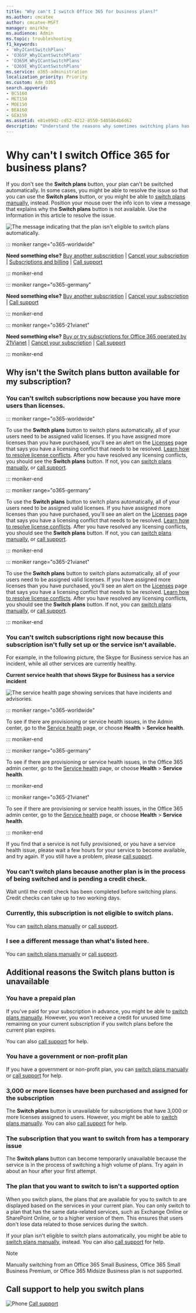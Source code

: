```yaml
---
title: "Why can't I switch Office 365 for business plans?"
ms.author: cmcatee
author: cmcatee-MSFT
manager: mnirkhe
ms.audience: Admin
ms.topic: troubleshooting
f1_keywords:
- 'WhyICantSwitchPlans'
- 'O365P_WhyICantSwitchPlans'
- 'O365M_WhyICantSwitchPlans'
- 'O365E_WhyICantSwitchPlans'
ms.service: o365-administration
localization_priority: Priority
ms.custom: Adm_O365
search.appverid:
- BCS160
- MET150
- MOE150
- BEA160
- GEA150
ms.assetid: e81e09d2-cd52-4212-8550-5405864b6d62
description: "Understand the reasons why sometimes switching plans has to be done manually or by calling Support."
---
```


# Why can't I switch Office 365 for business plans?

If you don't see the **Switch plans** button, your plan can't be switched automatically. In some cases, you might be able to resolve the issue so that you can use the **Switch plans** button, or you might be able to [switch plans manually](switch-plans-manually.md), instead. Position your mouse over the info icon to view a message that explains why the **Switch plans** button is not available. Use the information in this article to resolve the issue. 
  
![The message indicating that the plan isn't eligible to switch plans automatically.](../media/2a03f4b2-6a12-46da-a308-89b11f2f1a20.png)
  
::: moniker range="o365-worldwide"

 **Need something else?** [Buy another subscription](../subscriptions-and-billing/buy-another-subscription.md) | [Cancel your subscription](../subscriptions-and-billing/cancel-your-subscription.md) | [Subscriptions and billing](../subscriptions-and-billing/subscriptions-and-billing.md) | [Call support](../contact-support-for-business-products.md)

::: moniker-end

::: moniker range="o365-germany"

 **Need something else?** [Buy another subscription](../subscriptions-and-billing/buy-another-subscription.md) | [Cancel your subscription](../subscriptions-and-billing/cancel-your-subscription.md) | [Call support](../contact-support-for-business-products.md)

::: moniker-end

::: moniker range="o365-21vianet"

 **Need something else?** [Buy or try subscriptions for Office 365 operated by 21Vianet](../services-in-china/buy-or-try-subscriptions.md) | [Cancel your subscription](../subscriptions-and-billing/cancel-your-subscription.md) | [Call support](../contact-support-for-business-products.md)

::: moniker-end

## Why isn't the Switch plans button available for my subscription?

### You can't switch subscriptions now because you have more users than licenses.

::: moniker range="o365-worldwide"

To use the **Switch plans** button to switch plans automatically, all of your users need to be assigned valid licenses. If you have assigned more licenses than you have purchased, you'll see an alert on the <a href="https://go.microsoft.com/fwlink/p/?linkid=842264" target="_blank">Licenses</a> page that says you have a licensing conflict that needs to be resolved. [Learn how to resolve license conflicts](../subscriptions-and-billing/resolve-license-conflicts.md). After you have resolved any licensing conflicts, you should see the **Switch plans** button. If not, you can [switch plans manually](switch-plans-manually.md), or [call support](../contact-support-for-business-products.md).

::: moniker-end

::: moniker range="o365-germany"

To use the **Switch plans** button to switch plans automatically, all of your users need to be assigned valid licenses. If you have assigned more licenses than you have purchased, you'll see an alert on the <a href="https://go.microsoft.com/fwlink/p/?linkid=848038" target="_blank">Licenses</a> page that says you have a licensing conflict that needs to be resolved. [Learn how to resolve license conflicts](../subscriptions-and-billing/resolve-license-conflicts.md). After you have resolved any licensing conflicts, you should see the **Switch plans** button. If not, you can [switch plans manually](switch-plans-manually.md), or [call support](../contact-support-for-business-products.md).

::: moniker-end

::: moniker range="o365-21vianet"

To use the **Switch plans** button to switch plans automatically, all of your users need to be assigned valid licenses. If you have assigned more licenses than you have purchased, you'll see an alert on the <a href="https://go.microsoft.com/fwlink/p/?linkid=850625" target="_blank">Licenses</a> page that says you have a licensing conflict that needs to be resolved. [Learn how to resolve license conflicts](../subscriptions-and-billing/resolve-license-conflicts.md). After you have resolved any licensing conflicts, you should see the **Switch plans** button. If not, you can [switch plans manually](switch-plans-manually.md), or [call support](../contact-support-for-business-products.md).

::: moniker-end

### You can't switch subscriptions right now because this subscription isn't fully set up or the service isn't available.

For example, in the following picture, the Skype for Business service has an incident, while all other services are currently healthy.
  
**Current service health that shows Skype for Business has a service incident**

![The service health page showing services that have incidents and advisories.](../media/1708676f-9622-491c-8db2-9bce27f46a07.png)
  
::: moniker range="o365-worldwide"

To see if there are provisioning or service health issues, in the Admin center, go to the <a href="https://go.microsoft.com/fwlink/p/?linkid=842900" target="_blank">Service health</a> page, or choose **Health** \> **Service health**.

::: moniker-end

::: moniker range="o365-germany"

To see if there are provisioning or service health issues, in the Office 365 admin center, go to the <a href="https://go.microsoft.com/fwlink/p/?linkid=848042" target="_blank">Service health</a> page, or choose **Health** \> **Service health**.

::: moniker-end

::: moniker range="o365-21vianet"

To see if there are provisioning or service health issues, in the Office 365 admin center, go to the <a href="https://go.microsoft.com/fwlink/p/?linkid=850629" target="_blank">Service health</a> page, or choose **Health** \> **Service health**.

::: moniker-end

If you find that a service is not fully provisioned, or you have a service health issue, please wait a few hours for your service to become available, and try again. If you still have a problem, please [call support](../contact-support-for-business-products.md).
  
### You can't switch plans because another plan is in the process of being switched and is pending a credit check.

Wait until the credit check has been completed before switching plans. Credit checks can take up to two working days.
  
### Currently, this subscription is not eligible to switch plans.

You can [switch plans manually](switch-plans-manually.md) or [call support](../contact-support-for-business-products.md).
  
### I see a different message than what's listed here.

You can [switch plans manually](switch-plans-manually.md) or [call support](../contact-support-for-business-products.md).
  
## Additional reasons the Switch plans button is unavailable

### You have a prepaid plan

If you've paid for your subscription in advance, you might be able to [switch plans manually](switch-plans-manually.md). However, you won't receive a credit for unused time remaining on your current subscription if you switch plans before the current plan expires.
  
You can also [call support](../contact-support-for-business-products.md) for help. 
  
### You have a government or non-profit plan

If you have a government or non-profit plan, you can [switch plans manually](switch-plans-manually.md) or [call support](../contact-support-for-business-products.md) for help. 
  
### 3,000 or more licenses have been purchased and assigned for the subscription

The **Switch plans** button is unavailable for subscriptions that have 3,000 or more licenses assigned to users. However, you might be able to [switch plans manually](switch-plans-manually.md). You can also [call support](../contact-support-for-business-products.md) for help. 
  
### The subscription that you want to switch from has a temporary issue

The **Switch plans** button can become temporarily unavailable because the service is in the process of switching a high volume of plans. Try again in about an hour after your first attempt. 
  
### The plan that you want to switch to isn't a supported option

When you switch plans, the plans that are available for you to switch to are displayed based on the services in your current plan. You can only switch to a plan that has the same data-related services, such as Exchange Online or SharePoint Online, or to a higher version of them. This ensures that users don't lose data related to those services during the switch.
  
If your plan isn't eligible to switch plans automatically, you might be able to [switch plans manually](switch-plans-manually.md), instead. You can also [call support](../contact-support-for-business-products.md) for help. 
  
> [!NOTE]
> Manually switching from an Office 365 Small Business, Office 365 Small Business Premium, or Office 365 Midsize Business plan is not supported. 
  
## Call support to help you switch plans

![Phone](../media/88eae4a1-b8d9-4a12-bc4a-44af244f084b.png) [Call support](../contact-support-for-business-products.md)